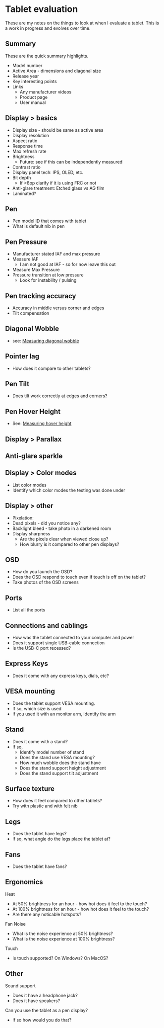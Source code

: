 # Tablet evaluation

These are my notes on the things to look at when I evaluate a tablet. This is a work in progress and evolves over time.&#x20;

## Summary&#x20;

These are the quick summary highlights. &#x20;

* Model number
* Active Area - dimensions and diagonal size&#x20;
* Release year
* Key interesting points
* Links
  * Any manufacturer videos
  * Product page
  * User manual

## Display > basics&#x20;

* Display size - should be same as active area
* Display resolution
* Aspect ratio
* Response time
* Max refresh rate
* Brightness
  * Future: see if this can be independently measured
* Contrast ratio
* Display panel tech: IPS, OLED, etc.
* Bit depth
  * If >8pp clarify if it is using FRC or not
* Anti-glare treatment: Etched glass vs AG film
* Laminated?

## Pen

* Pen model ID that comes with tablet
* What is default nib in pen

## Pen Pressure

* Manufacturer stated IAF and max pressure
* Measure IAF&#x20;
  * I am not good at IAF - so for now leave this out
* Measure Max Pressure
* Pressure transition at low pressure
  * Look for instability / pulsing

## Pen tracking accuracy

* Accuracy in middle versus corner and edges
* Tilt compensation

## Diagonal Wobble

* see: [Measuring diagonal wobble](measuring-diagonal-wobble.md)

## Pointer lag

* How does it compare to other tablets?&#x20;

## Pen Tilt

* Does tilt work correctly at edges and corners?

## Pen Hover Height

* See: [Measuring hover height](measuring-hover-height.md)

## Display > Parallax

## Anti-glare sparkle

## Display > Color modes

* List color modes
* Identify which color modes the testing was done under

## Display > other

* Pixelation:&#x20;
* Dead pixels - did you notice any?
* Backlight bleed - take photo in a darkened room
* Display sharpness
  * Are the pixels clear when viewed close up?&#x20;
  * How blurry is it compared to other pen displays?

## OSD

* How do you launch the OSD?
* Does the OSD respond to touch even if touch is off on the tablet?
* Take photos of the OSD screens

## Ports

* List all the ports

## Connections and cablings

* How was the tablet connected to your computer and power
* Does it support single USB-cable connection
* Is the USB-C port recessed?

## Express Keys

* Does it come with any express keys, dials, etc?

## VESA mounting

* Does the tablet support VESA mounting.
* If so, which size is used
* If you used it with an monitor arm, identify the arm

## Stand

* Does it come with a stand?
* If so,
  * Identify model number of stand
  * Does the stand use VESA mounting?
  * How much wobble does the stand have
  * Does the stand support height adjustment
  * Does the stand support tilt adjustment

## Surface texture

* How does it feel compared to other tablets?
* Try with plastic and with felt nib

## Legs

* Does the tablet have legs?
* If so, what angle do the legs place the tablet at?

## Fans

* Does the tablet have fans?

## Ergonomics

Heat

* At 50% brightness for an hour - how hot does it feel to the touch?
* At 100% brightness for an hour - how hot does it feel to the touch?
* Are there any noticable hotspots?

Fan Noise

* What is the noise experience at 50% brightness?
* What is the noise experience at 100% brightness?

Touch

* Is touch supported? On Windows? On MacOS?

## Other

Sound support

* Does it have a headphone jack?
* Does it have speakers?

Can you use the tablet as a pen display?&#x20;

* If so how would you do that?
